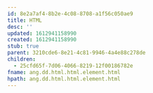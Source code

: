 ```yaml
---
id: 8e2a7af4-8b2e-4c08-8708-a1f56c050ae9
title: HTML
desc: ''
updated: 1612941158990
created: 1612941158990
stub: true
parent: 3210cde6-8e21-4c81-9946-4a4e88c278de
children:
  - 25cfd65f-7d06-4066-8219-12f00186782e
fname: ang.dd.html.html.element.html
hpath: ang.dd.html.html.element.html
---
```



